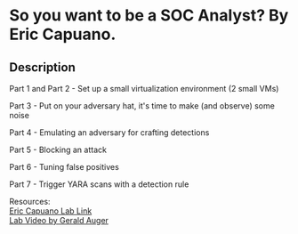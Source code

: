 <h1>So you want to be a SOC Analyst? By Eric Capuano.</h1>

<h2>Description</h2>

Part 1 and Part 2 - Set up a small virtualization environment (2 small VMs)

Part 3 - Put on your adversary hat, it's time to make (and observe) some noise

Part 4 - Emulating an adversary for crafting detections

Part 5 - Blocking an attack

Part 6 - Tuning false positives

Part 7 - Trigger YARA scans with a detection rule

Resources: <br/>
[Eric Capuano Lab Link](https://blog.ecapuano.com/p/so-you-want-to-be-a-soc-analyst-intro?sd=pf)<br/>
[Lab Video by Gerald Auger](https://www.youtube.com/watch?v=oOzihldLz7U&t=421s) <br/>

 



<!--
 ```diff
- text in red
+ text in green
! text in orange
# text in gray
@@ text in purple (and bold)@@
```
--!>


